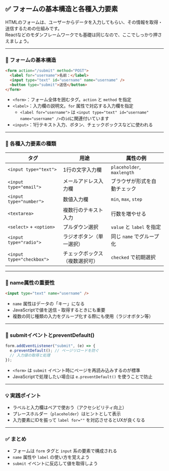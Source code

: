 ## ✅ フォームの基本構造と各種入力要素

HTMLのフォームは、ユーザーからデータを入力してもらい、その情報を取得・送信するための仕組みです。  
Reactなどのモダンフレームワークでも基礎は同じなので、ここでしっかり押さえましょう。

---

### 🧱 フォームの基本構造

```html
<form action="/submit" method="POST">
  <label for="username">名前：</label>
  <input type="text" id="username" name="username" />
  <button type="submit">送信</button>
</form>
```

- `<form>`：フォーム全体を囲むタグ。`action` と `method` を指定
- `<label>`：入力欄の説明文。`for` 属性で対応する入力欄を指定
  -  `<label for="username">` は `<input type="text" id="username" name="username" />`の`id`に関連付いています
- `<input>`：1行テキスト入力、ボタン、チェックボックスなどに使われる

---

### 🔣 各種入力要素の種類

| タグ | 用途 | 属性の例 |
|------|------|----------|
| `<input type="text">` | 1行の文字入力欄 | `placeholder`, `maxlength` |
| `<input type="email">` | メールアドレス入力欄 | ブラウザが形式を自動チェック |
| `<input type="number">` | 数値入力欄 | `min`, `max`, `step` |
| `<textarea>` | 複数行のテキスト入力 | 行数を増やせる |
| `<select>` + `<option>` | プルダウン選択 | `value` と `label` を指定 |
| `<input type="radio">` | ラジオボタン（単一選択） | 同じ `name` でグループ化 |
| `<input type="checkbox">` | チェックボックス（複数選択可） | `checked` で初期選択 |

---

### 📝 name属性の重要性

```html
<input type="text" name="username" />
```

- `name` 属性はデータの「キー」になる
- JavaScriptで値を送信・取得するときにも重要
- 複数の同じ種類の入力をグループ化する際にも使用（ラジオボタン等）

---

### 🧪 submitイベントとpreventDefault()

```js
form.addEventListener("submit", (e) => {
  e.preventDefault(); // ページリロードを防ぐ
  // 入力値の取得と処理
});
```

- `<form>` は `submit` イベント時にページを再読み込みするのが標準
- JavaScriptで処理したい場合は `e.preventDefault()` を使うことで防止

---

### 💡 実践ポイント

- ラベルと入力欄はペアで使おう（アクセシビリティ向上）
- プレースホルダー（`placeholder`）はヒントとして表示
- 入力要素にIDを振って `label for=""` を対応させるとUXが良くなる

---

### ✅ まとめ

- フォームは `form` タグと `input` 系の要素で構成される
- `name` 属性や `label` の使い方を覚えよう
- `submit` イベントに反応して値を取得しよう